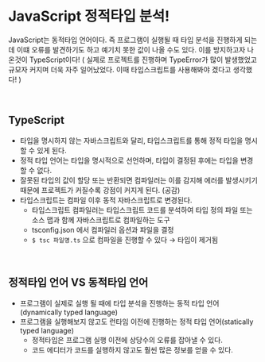# JavaScript 정적타입 분석!
JavaScript는 동적타입 언어이다. 즉 프로그램이 실행될 때 타입 분석을 진행하게 되는데 이떄 오류를 발견하기도 하고 예기치 못한 값이 나올 수도 있다. 이를 방지하고자 나온것이 TypeScript이다!
( 실제로 프로젝트를 진행하며 TypeError가 많이 발생했었고 규모자 커지며 더욱 자주 일어났었다. 이때 타입스크립트를 사용해봐야 겠다고 생각했다! )

<br/>

## TypeScript
- 타입을 명시하지 않는 자바스크립트와 달리, 타입스크립트를 통해 정적 타입을 명시할 수 있게 된다.
- 정적 타입 언어는 타입을 명시적으로 선언하며, 타입이 결정된 후에는 타입을 변경할 수 없다.
- 잘못된 타입의 값이 할당 또는 반환되면 컴파일러는 이를 감지해 에러를 발생시키기 때문에 프로젝트가 커질수록 강점이 커지게 된다. (공감)
- 타입스크립트는 컴파일 이후 동적 자바스크립트로 변경된다.
    - 타입스크립트 컴파일러는 타입스크립트 코드를 분석하여 타입 정의 파일 또는 소스 맵과 함께 자바스크립트로 컴파일하는 도구
    - tsconfig.json 에서 컴파일러 옵션과 파일을 결정
    - `$ tsc 파일명.ts` 으로 컴파일을 진행할 수 있다 → 타입이 제거됨

<br/>

## 정적타입 언어 VS 동적타입 언어
- 프로그램이 실제로 실행 될 때에 타입 분석을 진행하는 동적 타입 언어(dynamically typed language)
- 프로그램을 실행해보지 않고도 런타임 이전에 진행하는 정적 타입 언어(statically typed language)
    - 정적타입은 프로그램 실행 이전에 상당수의 오류를 잡아낼 수 있다.
    - 코드 에디터가 코드를 실행하지 않고도 훨씬 많은 정보를 얻을 수 있다.
    
    
 <br/>
 <br/>
